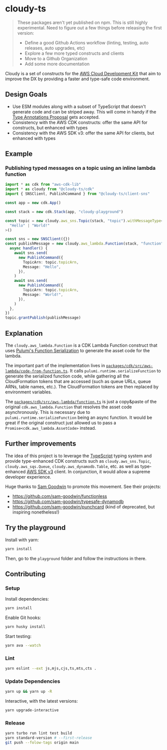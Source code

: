 # cloudy-ts

> These packages aren't yet published on npm. This is still highly experimental.
> Need to figure out a few things before releasing the first version:
> - Define a good Github Actions workflow (linting, testing, auto releases, auto upgrades, etc)
> - Explore a few more typed constructs and clients
> - Move to a Github Organization
> - Add some more documentation

Cloudy is a set of constructs for the [AWS Cloud Development Kit](https://github.com/aws/aws-cdk) that aim to improve the DX by providing a faster and type-safe code environment.

## Design Goals

- Use ESM modules along with a subset of TypeScript that doesn't generate code and can be striped away. This will come in handy if the [Type Annotations Proposal](https://github.com/tc39/proposal-type-annotations) gets accepted.
- Consistency with the AWS CDK constructs: offer the same API for constructs, but enhanced with types
- Consistency with the AWS SDK v3: offer the same API for clients, but enhanced with types

## Example

### Publishing typed messages on a topic using an inline lambda function

```ts
import * as cdk from "aws-cdk-lib"
import * as cloudy from "@cloudy-ts/cdk"
import { SNSClient, PublishCommand } from "@cloudy-ts/client-sns"

const app = new cdk.App()

const stack = new cdk.Stack(app, "cloudy-playground")

const topic = new cloudy.aws_sns.Topic(stack, "topic").withMessageType<
  "Hello" | "World!"
>()

const sns = new SNSClient({})
const publishMessage = new cloudy.aws_lambda.Function(stack, "function", {
  async handler() {
    await sns.send(
      new PublishCommand({
        TopicArn: topic.topicArn,
        Message: "Hello",
      }),
    )
    await sns.send(
      new PublishCommand({
        TopicArn: topic.topicArn,
        Message: "World!",
      }),
    )
  },
})
topic.grantPublish(publishMessage)
```

## Explanation

The `cloudy.aws_lambda.Function` is a CDK Lambda Function construct that uses [Pulumi's Function Serialization](https://www.pulumi.com/docs/intro/concepts/function-serialization/) to generate the asset code for the lambda.

The important part of the implementation lives in [`packages/cdk/src/aws-lambda/code-from-function.ts`](packages/cdk/src/aws-lambda/code-from-function.ts). It calls `pulumi.runtime.serializeFunction` to generate the serialized function code, while gathering all the CloudFormation tokens that are accessed (such as queue URLs, queue ARNs, table names, etc.). The CloudFormation tokens are then replaced by environment variables.

The [`packages/cdk/src/aws-lambda/function.ts`](packages/cdk/src/aws-lambda/function.ts) is just a copy&paste of the original `cdk.aws_lambda.Function` that resolves the asset code asynchronously. This is necessary due to `pulumi.runtime.serializeFunction` being an async function. It would be great if the original construct just allowed us to pass a `Promise<cdk.aws_lambda.AssetCode>` instead.

## Further improvements

The idea of this project is to leverage the [TypeScript](https://www.typescriptlang.org/) typing system and provide type-enhanced CDK constructs such as `cloudy.aws_sns.Topic`, `cloudy.aws_sqs.Queue`, `cloudy.aws_dynamodb.Table`, etc. as well as type-enhanced [AWS SDK v3](https://docs.aws.amazon.com/AWSJavaScriptSDK/v3/latest/index.html) client. In conjunction, it would allow a supreme developer experience.

Huge thanks to [Sam Goodwin](https://github.com/sam-goodwin) to promote this movement. See their projects:

- https://github.com/sam-goodwin/functionless
- https://github.com/sam-goodwin/typesafe-dynamodb
- https://github.com/sam-goodwin/punchcard (kind of deprecated, but inspiring nonetheless!)

## Try the playground

Install with yarn:

```sh
yarn install
```

Then, go to the `playground` folder and follow the instructions in there.

## Contributing

### Setup

Install dependencies:

```sh
yarn install
```

Enable Git hooks:

```sh
yarn husky install
```

Start testing:

```sh
yarn ava --watch
```

### Lint

```sh
yarn eslint --ext js,mjs,cjs,ts,mts,cts .
```

### Update Dependencies

```sh
yarn up && yarn up -R
```

Interactive, with the latest versions:

```sh
yarn upgrade-interactive
```

### Release

```sh
yarn turbo run lint test build
yarn standard-version # --first-release
git push --folow-tags origin main
```
